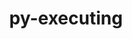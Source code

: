 ---
title: "py-executing"
layout: cache
categories: [package, develop]
meta: {"compilers": ["gcc@=11.1.0", "gcc@=11.4.0", "gcc@=9.4.0", "oneapi@=2024.2.1"], "num_specs": 44, "num_specs_by_stack": {"data-vis-sdk": 4, "e4s": 16, "e4s-neoverse-v2": 6, "e4s-neoverse_v1": 6, "e4s-oneapi": 9, "e4s-power": 3, "root": 44}, "oss": ["ubuntu20.04", "ubuntu22.04"], "platforms": ["linux"], "stacks": ["data-vis-sdk", "e4s", "e4s-neoverse-v2", "e4s-neoverse_v1", "e4s-oneapi", "e4s-power", "root"], "targets": ["neoverse_v1", "neoverse_v2", "ppc64le", "x86_64_v3"], "versions": ["1.2.0", "2.1.0"]}
spec_details: [{"compiler": "gcc@=9.4.0", "hash": "vglijnqhkoctt3whzggn5ak3egt43dsn", "os": "ubuntu20.04", "platform": "linux", "size": "-", "stacks": ["e4s-power", "root"], "tarball": "https://binaries.spack.io/develop/build_cache/linux-ubuntu20.04-ppc64le/gcc-9.4.0/py-executing-2.1.0/linux-ubuntu20.04-ppc64le-gcc-9.4.0-py-executing-2.1.0-vglijnqhkoctt3whzggn5ak3egt43dsn.spack", "target": "ppc64le", "variants": ["build_system=python_pip"], "versions": ["2.1.0"]}, {"compiler": "gcc@=9.4.0", "hash": "zfdpxockj3drcpbhv5cssyszlphzk4e4", "os": "ubuntu20.04", "platform": "linux", "size": "-", "stacks": ["e4s-power", "root"], "tarball": "https://binaries.spack.io/develop/build_cache/linux-ubuntu20.04-ppc64le/gcc-9.4.0/py-executing-2.1.0/linux-ubuntu20.04-ppc64le-gcc-9.4.0-py-executing-2.1.0-zfdpxockj3drcpbhv5cssyszlphzk4e4.spack", "target": "ppc64le", "variants": ["build_system=python_pip"], "versions": ["2.1.0"]}, {"compiler": "gcc@=9.4.0", "hash": "zgck6qpec4jfmtp3xyfmyjmfxopd36je", "os": "ubuntu20.04", "platform": "linux", "size": "-", "stacks": ["e4s-power", "root"], "tarball": "https://binaries.spack.io/develop/build_cache/linux-ubuntu20.04-ppc64le/gcc-9.4.0/py-executing-2.1.0/linux-ubuntu20.04-ppc64le-gcc-9.4.0-py-executing-2.1.0-zgck6qpec4jfmtp3xyfmyjmfxopd36je.spack", "target": "ppc64le", "variants": ["build_system=python_pip"], "versions": ["2.1.0"]}, {"compiler": "gcc@=11.1.0", "hash": "bdk3euahnbzckjy6rroyrvvyblxfuh74", "os": "ubuntu20.04", "platform": "linux", "size": "-", "stacks": ["data-vis-sdk", "root"], "tarball": "https://binaries.spack.io/develop/build_cache/linux-ubuntu20.04-x86_64_v3/gcc-11.1.0/py-executing-2.1.0/linux-ubuntu20.04-x86_64_v3-gcc-11.1.0-py-executing-2.1.0-bdk3euahnbzckjy6rroyrvvyblxfuh74.spack", "target": "x86_64_v3", "variants": ["build_system=python_pip"], "versions": ["2.1.0"]}, {"compiler": "gcc@=11.1.0", "hash": "mnmh3g2mavsvhfkpars3ttn3hhraog6w", "os": "ubuntu20.04", "platform": "linux", "size": "-", "stacks": ["data-vis-sdk", "root"], "tarball": "https://binaries.spack.io/develop/build_cache/linux-ubuntu20.04-x86_64_v3/gcc-11.1.0/py-executing-2.1.0/linux-ubuntu20.04-x86_64_v3-gcc-11.1.0-py-executing-2.1.0-mnmh3g2mavsvhfkpars3ttn3hhraog6w.spack", "target": "x86_64_v3", "variants": ["build_system=python_pip"], "versions": ["2.1.0"]}, {"compiler": "gcc@=11.1.0", "hash": "jyuk5z2nulndg73pas43om4zjt6mi7nj", "os": "ubuntu20.04", "platform": "linux", "size": "-", "stacks": ["data-vis-sdk", "root"], "tarball": "https://binaries.spack.io/develop/build_cache/linux-ubuntu20.04-x86_64_v3/gcc-11.1.0/py-executing-2.1.0/linux-ubuntu20.04-x86_64_v3-gcc-11.1.0-py-executing-2.1.0-jyuk5z2nulndg73pas43om4zjt6mi7nj.spack", "target": "x86_64_v3", "variants": ["build_system=python_pip"], "versions": ["2.1.0"]}, {"compiler": "gcc@=11.1.0", "hash": "xdi5nsidxaiph6pdsukdehwadpxfyrl6", "os": "ubuntu20.04", "platform": "linux", "size": "-", "stacks": ["data-vis-sdk", "root"], "tarball": "https://binaries.spack.io/develop/build_cache/linux-ubuntu20.04-x86_64_v3/gcc-11.1.0/py-executing-2.1.0/linux-ubuntu20.04-x86_64_v3-gcc-11.1.0-py-executing-2.1.0-xdi5nsidxaiph6pdsukdehwadpxfyrl6.spack", "target": "x86_64_v3", "variants": ["build_system=python_pip"], "versions": ["2.1.0"]}, {"compiler": "gcc@=11.4.0", "hash": "wjaixeklyzwmqelc5v6a653f7gznofzs", "os": "ubuntu22.04", "platform": "linux", "size": "-", "stacks": ["e4s-neoverse_v1", "root"], "tarball": "https://binaries.spack.io/develop/build_cache/linux-ubuntu22.04-neoverse_v1/gcc-11.4.0/py-executing-1.2.0/linux-ubuntu22.04-neoverse_v1-gcc-11.4.0-py-executing-1.2.0-wjaixeklyzwmqelc5v6a653f7gznofzs.spack", "target": "neoverse_v1", "variants": ["build_system=python_pip"], "versions": ["1.2.0"]}, {"compiler": "gcc@=11.4.0", "hash": "hzrzlnt6uo2x626f2gpefic4pzyblbfe", "os": "ubuntu22.04", "platform": "linux", "size": "-", "stacks": ["e4s-neoverse_v1", "root"], "tarball": "https://binaries.spack.io/develop/build_cache/linux-ubuntu22.04-neoverse_v1/gcc-11.4.0/py-executing-1.2.0/linux-ubuntu22.04-neoverse_v1-gcc-11.4.0-py-executing-1.2.0-hzrzlnt6uo2x626f2gpefic4pzyblbfe.spack", "target": "neoverse_v1", "variants": ["build_system=python_pip"], "versions": ["1.2.0"]}, {"compiler": "gcc@=11.4.0", "hash": "qcn6buaklprr6j4i3lbl6dkcgyab5mmt", "os": "ubuntu22.04", "platform": "linux", "size": "-", "stacks": ["e4s-neoverse_v1", "root"], "tarball": "https://binaries.spack.io/develop/build_cache/linux-ubuntu22.04-neoverse_v1/gcc-11.4.0/py-executing-1.2.0/linux-ubuntu22.04-neoverse_v1-gcc-11.4.0-py-executing-1.2.0-qcn6buaklprr6j4i3lbl6dkcgyab5mmt.spack", "target": "neoverse_v1", "variants": ["build_system=python_pip"], "versions": ["1.2.0"]}, {"compiler": "gcc@=11.4.0", "hash": "fphs7jxdab2sda5mfxcvmnlja236qjri", "os": "ubuntu22.04", "platform": "linux", "size": "-", "stacks": ["e4s-neoverse_v1", "root"], "tarball": "https://binaries.spack.io/develop/build_cache/linux-ubuntu22.04-neoverse_v1/gcc-11.4.0/py-executing-1.2.0/linux-ubuntu22.04-neoverse_v1-gcc-11.4.0-py-executing-1.2.0-fphs7jxdab2sda5mfxcvmnlja236qjri.spack", "target": "neoverse_v1", "variants": ["build_system=python_pip"], "versions": ["1.2.0"]}, {"compiler": "gcc@=11.4.0", "hash": "vjv3allnvhx2y5rch6sm37fi6owrchhr", "os": "ubuntu22.04", "platform": "linux", "size": "-", "stacks": ["e4s-neoverse_v1", "root"], "tarball": "https://binaries.spack.io/develop/build_cache/linux-ubuntu22.04-neoverse_v1/gcc-11.4.0/py-executing-1.2.0/linux-ubuntu22.04-neoverse_v1-gcc-11.4.0-py-executing-1.2.0-vjv3allnvhx2y5rch6sm37fi6owrchhr.spack", "target": "neoverse_v1", "variants": ["build_system=python_pip"], "versions": ["1.2.0"]}, {"compiler": "gcc@=11.4.0", "hash": "zyp6yzfhjaquu2vqmskxm37xy3en7jst", "os": "ubuntu22.04", "platform": "linux", "size": "-", "stacks": ["e4s-neoverse_v1", "root"], "tarball": "https://binaries.spack.io/develop/build_cache/linux-ubuntu22.04-neoverse_v1/gcc-11.4.0/py-executing-1.2.0/linux-ubuntu22.04-neoverse_v1-gcc-11.4.0-py-executing-1.2.0-zyp6yzfhjaquu2vqmskxm37xy3en7jst.spack", "target": "neoverse_v1", "variants": ["build_system=python_pip"], "versions": ["1.2.0"]}, {"compiler": "gcc@=11.4.0", "hash": "rehrzfe22iiwfd27wyew2kg44itluc2w", "os": "ubuntu22.04", "platform": "linux", "size": "-", "stacks": ["e4s-neoverse-v2", "root"], "tarball": "https://binaries.spack.io/develop/build_cache/linux-ubuntu22.04-neoverse_v2/gcc-11.4.0/py-executing-2.1.0/linux-ubuntu22.04-neoverse_v2-gcc-11.4.0-py-executing-2.1.0-rehrzfe22iiwfd27wyew2kg44itluc2w.spack", "target": "neoverse_v2", "variants": ["build_system=python_pip"], "versions": ["2.1.0"]}, {"compiler": "gcc@=11.4.0", "hash": "v6rrda5lbc53bldj34dbmrtwyepz7hwx", "os": "ubuntu22.04", "platform": "linux", "size": "-", "stacks": ["e4s-neoverse-v2", "root"], "tarball": "https://binaries.spack.io/develop/build_cache/linux-ubuntu22.04-neoverse_v2/gcc-11.4.0/py-executing-2.1.0/linux-ubuntu22.04-neoverse_v2-gcc-11.4.0-py-executing-2.1.0-v6rrda5lbc53bldj34dbmrtwyepz7hwx.spack", "target": "neoverse_v2", "variants": ["build_system=python_pip"], "versions": ["2.1.0"]}, {"compiler": "gcc@=11.4.0", "hash": "7dgkfwof7c3flhytyrensmkukukhw5wx", "os": "ubuntu22.04", "platform": "linux", "size": "-", "stacks": ["e4s-neoverse-v2", "root"], "tarball": "https://binaries.spack.io/develop/build_cache/linux-ubuntu22.04-neoverse_v2/gcc-11.4.0/py-executing-2.1.0/linux-ubuntu22.04-neoverse_v2-gcc-11.4.0-py-executing-2.1.0-7dgkfwof7c3flhytyrensmkukukhw5wx.spack", "target": "neoverse_v2", "variants": ["build_system=python_pip"], "versions": ["2.1.0"]}, {"compiler": "gcc@=11.4.0", "hash": "h6usj2mvdhnqqp2nxvh6igcp3i2uwbu5", "os": "ubuntu22.04", "platform": "linux", "size": "-", "stacks": ["e4s-neoverse-v2", "root"], "tarball": "https://binaries.spack.io/develop/build_cache/linux-ubuntu22.04-neoverse_v2/gcc-11.4.0/py-executing-2.1.0/linux-ubuntu22.04-neoverse_v2-gcc-11.4.0-py-executing-2.1.0-h6usj2mvdhnqqp2nxvh6igcp3i2uwbu5.spack", "target": "neoverse_v2", "variants": ["build_system=python_pip"], "versions": ["2.1.0"]}, {"compiler": "gcc@=11.4.0", "hash": "hdroqvptwwjqyauazgfbthw6n3232rwo", "os": "ubuntu22.04", "platform": "linux", "size": "-", "stacks": ["e4s-neoverse-v2", "root"], "tarball": "https://binaries.spack.io/develop/build_cache/linux-ubuntu22.04-neoverse_v2/gcc-11.4.0/py-executing-2.1.0/linux-ubuntu22.04-neoverse_v2-gcc-11.4.0-py-executing-2.1.0-hdroqvptwwjqyauazgfbthw6n3232rwo.spack", "target": "neoverse_v2", "variants": ["build_system=python_pip"], "versions": ["2.1.0"]}, {"compiler": "gcc@=11.4.0", "hash": "q7l2ldd6eylhr3rryowdcavr2vmqwysr", "os": "ubuntu22.04", "platform": "linux", "size": "-", "stacks": ["e4s-neoverse-v2", "root"], "tarball": "https://binaries.spack.io/develop/build_cache/linux-ubuntu22.04-neoverse_v2/gcc-11.4.0/py-executing-2.1.0/linux-ubuntu22.04-neoverse_v2-gcc-11.4.0-py-executing-2.1.0-q7l2ldd6eylhr3rryowdcavr2vmqwysr.spack", "target": "neoverse_v2", "variants": ["build_system=python_pip"], "versions": ["2.1.0"]}, {"compiler": "gcc@=11.4.0", "hash": "2yafwqecdtmb5xpcjuhieg4lz6vlnqex", "os": "ubuntu22.04", "platform": "linux", "size": "-", "stacks": ["e4s", "root"], "tarball": "https://binaries.spack.io/develop/build_cache/linux-ubuntu22.04-x86_64_v3/gcc-11.4.0/py-executing-2.1.0/linux-ubuntu22.04-x86_64_v3-gcc-11.4.0-py-executing-2.1.0-2yafwqecdtmb5xpcjuhieg4lz6vlnqex.spack", "target": "x86_64_v3", "variants": ["build_system=python_pip"], "versions": ["2.1.0"]}, {"compiler": "gcc@=11.4.0", "hash": "imadwdhlt3ezqulbldz7fztx445pgirk", "os": "ubuntu22.04", "platform": "linux", "size": "-", "stacks": ["e4s", "root"], "tarball": "https://binaries.spack.io/develop/build_cache/linux-ubuntu22.04-x86_64_v3/gcc-11.4.0/py-executing-2.1.0/linux-ubuntu22.04-x86_64_v3-gcc-11.4.0-py-executing-2.1.0-imadwdhlt3ezqulbldz7fztx445pgirk.spack", "target": "x86_64_v3", "variants": ["build_system=python_pip"], "versions": ["2.1.0"]}, {"compiler": "gcc@=11.4.0", "hash": "wwaleeystfau7km4nvjppvilyqmdlrfs", "os": "ubuntu22.04", "platform": "linux", "size": "-", "stacks": ["e4s", "root"], "tarball": "https://binaries.spack.io/develop/build_cache/linux-ubuntu22.04-x86_64_v3/gcc-11.4.0/py-executing-2.1.0/linux-ubuntu22.04-x86_64_v3-gcc-11.4.0-py-executing-2.1.0-wwaleeystfau7km4nvjppvilyqmdlrfs.spack", "target": "x86_64_v3", "variants": ["build_system=python_pip"], "versions": ["2.1.0"]}, {"compiler": "gcc@=11.4.0", "hash": "7jftk7yvyut6b534x3b2ynvyv2aixayw", "os": "ubuntu22.04", "platform": "linux", "size": "-", "stacks": ["e4s", "root"], "tarball": "https://binaries.spack.io/develop/build_cache/linux-ubuntu22.04-x86_64_v3/gcc-11.4.0/py-executing-2.1.0/linux-ubuntu22.04-x86_64_v3-gcc-11.4.0-py-executing-2.1.0-7jftk7yvyut6b534x3b2ynvyv2aixayw.spack", "target": "x86_64_v3", "variants": ["build_system=python_pip"], "versions": ["2.1.0"]}, {"compiler": "gcc@=11.4.0", "hash": "6tjhbn5jbqfu2fz2rcnjuqpqfdn74vjq", "os": "ubuntu22.04", "platform": "linux", "size": "-", "stacks": ["e4s", "root"], "tarball": "https://binaries.spack.io/develop/build_cache/linux-ubuntu22.04-x86_64_v3/gcc-11.4.0/py-executing-2.1.0/linux-ubuntu22.04-x86_64_v3-gcc-11.4.0-py-executing-2.1.0-6tjhbn5jbqfu2fz2rcnjuqpqfdn74vjq.spack", "target": "x86_64_v3", "variants": ["build_system=python_pip"], "versions": ["2.1.0"]}, {"compiler": "gcc@=11.4.0", "hash": "7uqgre35ot4pb4tpaioi7isegkkree4c", "os": "ubuntu22.04", "platform": "linux", "size": "-", "stacks": ["e4s", "root"], "tarball": "https://binaries.spack.io/develop/build_cache/linux-ubuntu22.04-x86_64_v3/gcc-11.4.0/py-executing-2.1.0/linux-ubuntu22.04-x86_64_v3-gcc-11.4.0-py-executing-2.1.0-7uqgre35ot4pb4tpaioi7isegkkree4c.spack", "target": "x86_64_v3", "variants": ["build_system=python_pip"], "versions": ["2.1.0"]}, {"compiler": "gcc@=11.4.0", "hash": "cscrmzswrd62zcsl42rqrsla4uyg5rk7", "os": "ubuntu22.04", "platform": "linux", "size": "-", "stacks": ["e4s", "root"], "tarball": "https://binaries.spack.io/develop/build_cache/linux-ubuntu22.04-x86_64_v3/gcc-11.4.0/py-executing-2.1.0/linux-ubuntu22.04-x86_64_v3-gcc-11.4.0-py-executing-2.1.0-cscrmzswrd62zcsl42rqrsla4uyg5rk7.spack", "target": "x86_64_v3", "variants": ["build_system=python_pip"], "versions": ["2.1.0"]}, {"compiler": "gcc@=11.4.0", "hash": "h6ilcely65hp4vojtf4ktytl7z3sjdiw", "os": "ubuntu22.04", "platform": "linux", "size": "-", "stacks": ["e4s", "root"], "tarball": "https://binaries.spack.io/develop/build_cache/linux-ubuntu22.04-x86_64_v3/gcc-11.4.0/py-executing-2.1.0/linux-ubuntu22.04-x86_64_v3-gcc-11.4.0-py-executing-2.1.0-h6ilcely65hp4vojtf4ktytl7z3sjdiw.spack", "target": "x86_64_v3", "variants": ["build_system=python_pip"], "versions": ["2.1.0"]}, {"compiler": "gcc@=11.4.0", "hash": "jd4mensnoyn7xu2rxz4v5v6yv2af6wlh", "os": "ubuntu22.04", "platform": "linux", "size": "-", "stacks": ["e4s", "root"], "tarball": "https://binaries.spack.io/develop/build_cache/linux-ubuntu22.04-x86_64_v3/gcc-11.4.0/py-executing-2.1.0/linux-ubuntu22.04-x86_64_v3-gcc-11.4.0-py-executing-2.1.0-jd4mensnoyn7xu2rxz4v5v6yv2af6wlh.spack", "target": "x86_64_v3", "variants": ["build_system=python_pip"], "versions": ["2.1.0"]}, {"compiler": "gcc@=11.4.0", "hash": "krt326stn6yxs75qlgibhe4djbloi7gb", "os": "ubuntu22.04", "platform": "linux", "size": "-", "stacks": ["e4s", "root"], "tarball": "https://binaries.spack.io/develop/build_cache/linux-ubuntu22.04-x86_64_v3/gcc-11.4.0/py-executing-2.1.0/linux-ubuntu22.04-x86_64_v3-gcc-11.4.0-py-executing-2.1.0-krt326stn6yxs75qlgibhe4djbloi7gb.spack", "target": "x86_64_v3", "variants": ["build_system=python_pip"], "versions": ["2.1.0"]}, {"compiler": "gcc@=11.4.0", "hash": "l2xofvhh7s53i66vn4oflmnkuohl5hgz", "os": "ubuntu22.04", "platform": "linux", "size": "-", "stacks": ["e4s", "root"], "tarball": "https://binaries.spack.io/develop/build_cache/linux-ubuntu22.04-x86_64_v3/gcc-11.4.0/py-executing-2.1.0/linux-ubuntu22.04-x86_64_v3-gcc-11.4.0-py-executing-2.1.0-l2xofvhh7s53i66vn4oflmnkuohl5hgz.spack", "target": "x86_64_v3", "variants": ["build_system=python_pip"], "versions": ["2.1.0"]}, {"compiler": "gcc@=11.4.0", "hash": "oj5amvtjytdtf6oz3jasazseye4e2q5w", "os": "ubuntu22.04", "platform": "linux", "size": "-", "stacks": ["e4s", "root"], "tarball": "https://binaries.spack.io/develop/build_cache/linux-ubuntu22.04-x86_64_v3/gcc-11.4.0/py-executing-2.1.0/linux-ubuntu22.04-x86_64_v3-gcc-11.4.0-py-executing-2.1.0-oj5amvtjytdtf6oz3jasazseye4e2q5w.spack", "target": "x86_64_v3", "variants": ["build_system=python_pip"], "versions": ["2.1.0"]}, {"compiler": "gcc@=11.4.0", "hash": "s6cypedj25yxpqephp2uecd2vkuxvrdc", "os": "ubuntu22.04", "platform": "linux", "size": "-", "stacks": ["e4s", "root"], "tarball": "https://binaries.spack.io/develop/build_cache/linux-ubuntu22.04-x86_64_v3/gcc-11.4.0/py-executing-2.1.0/linux-ubuntu22.04-x86_64_v3-gcc-11.4.0-py-executing-2.1.0-s6cypedj25yxpqephp2uecd2vkuxvrdc.spack", "target": "x86_64_v3", "variants": ["build_system=python_pip"], "versions": ["2.1.0"]}, {"compiler": "gcc@=11.4.0", "hash": "vwcprztmg6lnkc6exvzgxmvzlim6wdhu", "os": "ubuntu22.04", "platform": "linux", "size": "-", "stacks": ["e4s", "root"], "tarball": "https://binaries.spack.io/develop/build_cache/linux-ubuntu22.04-x86_64_v3/gcc-11.4.0/py-executing-2.1.0/linux-ubuntu22.04-x86_64_v3-gcc-11.4.0-py-executing-2.1.0-vwcprztmg6lnkc6exvzgxmvzlim6wdhu.spack", "target": "x86_64_v3", "variants": ["build_system=python_pip"], "versions": ["2.1.0"]}, {"compiler": "gcc@=11.4.0", "hash": "xbxrabirlt56xpcqeyx7mqdx7ciqzu76", "os": "ubuntu22.04", "platform": "linux", "size": "-", "stacks": ["e4s", "root"], "tarball": "https://binaries.spack.io/develop/build_cache/linux-ubuntu22.04-x86_64_v3/gcc-11.4.0/py-executing-2.1.0/linux-ubuntu22.04-x86_64_v3-gcc-11.4.0-py-executing-2.1.0-xbxrabirlt56xpcqeyx7mqdx7ciqzu76.spack", "target": "x86_64_v3", "variants": ["build_system=python_pip"], "versions": ["2.1.0"]}, {"compiler": "gcc@=11.4.0", "hash": "ylktglv6euqx2c2xiqqrtzizhxzsbfm3", "os": "ubuntu22.04", "platform": "linux", "size": "-", "stacks": ["e4s", "root"], "tarball": "https://binaries.spack.io/develop/build_cache/linux-ubuntu22.04-x86_64_v3/gcc-11.4.0/py-executing-2.1.0/linux-ubuntu22.04-x86_64_v3-gcc-11.4.0-py-executing-2.1.0-ylktglv6euqx2c2xiqqrtzizhxzsbfm3.spack", "target": "x86_64_v3", "variants": ["build_system=python_pip"], "versions": ["2.1.0"]}, {"compiler": "oneapi@=2024.2.1", "hash": "mjf267u4e6dj2wjqdt6xc6rirawiufej", "os": "ubuntu22.04", "platform": "linux", "size": "-", "stacks": ["e4s-oneapi", "root"], "tarball": "https://binaries.spack.io/develop/build_cache/linux-ubuntu22.04-x86_64_v3/oneapi-2024.2.1/py-executing-2.1.0/linux-ubuntu22.04-x86_64_v3-oneapi-2024.2.1-py-executing-2.1.0-mjf267u4e6dj2wjqdt6xc6rirawiufej.spack", "target": "x86_64_v3", "variants": ["build_system=python_pip"], "versions": ["2.1.0"]}, {"compiler": "oneapi@=2024.2.1", "hash": "vjwr7vso3jhgedvlitv74ubolzecvvhy", "os": "ubuntu22.04", "platform": "linux", "size": "-", "stacks": ["e4s-oneapi", "root"], "tarball": "https://binaries.spack.io/develop/build_cache/linux-ubuntu22.04-x86_64_v3/oneapi-2024.2.1/py-executing-2.1.0/linux-ubuntu22.04-x86_64_v3-oneapi-2024.2.1-py-executing-2.1.0-vjwr7vso3jhgedvlitv74ubolzecvvhy.spack", "target": "x86_64_v3", "variants": ["build_system=python_pip"], "versions": ["2.1.0"]}, {"compiler": "oneapi@=2024.2.1", "hash": "cseuz5tnnu36jf26xrxtardv5wavqyx2", "os": "ubuntu22.04", "platform": "linux", "size": "-", "stacks": ["e4s-oneapi", "root"], "tarball": "https://binaries.spack.io/develop/build_cache/linux-ubuntu22.04-x86_64_v3/oneapi-2024.2.1/py-executing-2.1.0/linux-ubuntu22.04-x86_64_v3-oneapi-2024.2.1-py-executing-2.1.0-cseuz5tnnu36jf26xrxtardv5wavqyx2.spack", "target": "x86_64_v3", "variants": ["build_system=python_pip"], "versions": ["2.1.0"]}, {"compiler": "oneapi@=2024.2.1", "hash": "tnvyflw7godh7gq3ewjf67p7hyaexbcy", "os": "ubuntu22.04", "platform": "linux", "size": "-", "stacks": ["e4s-oneapi", "root"], "tarball": "https://binaries.spack.io/develop/build_cache/linux-ubuntu22.04-x86_64_v3/oneapi-2024.2.1/py-executing-2.1.0/linux-ubuntu22.04-x86_64_v3-oneapi-2024.2.1-py-executing-2.1.0-tnvyflw7godh7gq3ewjf67p7hyaexbcy.spack", "target": "x86_64_v3", "variants": ["build_system=python_pip"], "versions": ["2.1.0"]}, {"compiler": "oneapi@=2024.2.1", "hash": "q4yytcc6lma3kvkiomm6l2fy7ll2dclq", "os": "ubuntu22.04", "platform": "linux", "size": "-", "stacks": ["e4s-oneapi", "root"], "tarball": "https://binaries.spack.io/develop/build_cache/linux-ubuntu22.04-x86_64_v3/oneapi-2024.2.1/py-executing-2.1.0/linux-ubuntu22.04-x86_64_v3-oneapi-2024.2.1-py-executing-2.1.0-q4yytcc6lma3kvkiomm6l2fy7ll2dclq.spack", "target": "x86_64_v3", "variants": ["build_system=python_pip"], "versions": ["2.1.0"]}, {"compiler": "oneapi@=2024.2.1", "hash": "lwtdjjpzu6p2v7l2m3ndvgk5pzhtxqvi", "os": "ubuntu22.04", "platform": "linux", "size": "-", "stacks": ["e4s-oneapi", "root"], "tarball": "https://binaries.spack.io/develop/build_cache/linux-ubuntu22.04-x86_64_v3/oneapi-2024.2.1/py-executing-2.1.0/linux-ubuntu22.04-x86_64_v3-oneapi-2024.2.1-py-executing-2.1.0-lwtdjjpzu6p2v7l2m3ndvgk5pzhtxqvi.spack", "target": "x86_64_v3", "variants": ["build_system=python_pip"], "versions": ["2.1.0"]}, {"compiler": "oneapi@=2024.2.1", "hash": "7zuh3cf5uqie2ozcza26v7dcnlqwzdee", "os": "ubuntu22.04", "platform": "linux", "size": "-", "stacks": ["e4s-oneapi", "root"], "tarball": "https://binaries.spack.io/develop/build_cache/linux-ubuntu22.04-x86_64_v3/oneapi-2024.2.1/py-executing-2.1.0/linux-ubuntu22.04-x86_64_v3-oneapi-2024.2.1-py-executing-2.1.0-7zuh3cf5uqie2ozcza26v7dcnlqwzdee.spack", "target": "x86_64_v3", "variants": ["build_system=python_pip"], "versions": ["2.1.0"]}, {"compiler": "oneapi@=2024.2.1", "hash": "g3ipsbcdpso5df3zymkr5b2betq4uxkk", "os": "ubuntu22.04", "platform": "linux", "size": "-", "stacks": ["e4s-oneapi", "root"], "tarball": "https://binaries.spack.io/develop/build_cache/linux-ubuntu22.04-x86_64_v3/oneapi-2024.2.1/py-executing-2.1.0/linux-ubuntu22.04-x86_64_v3-oneapi-2024.2.1-py-executing-2.1.0-g3ipsbcdpso5df3zymkr5b2betq4uxkk.spack", "target": "x86_64_v3", "variants": ["build_system=python_pip"], "versions": ["2.1.0"]}, {"compiler": "oneapi@=2024.2.1", "hash": "wbnhagegzylfy64twiraf7afw7ffemqj", "os": "ubuntu22.04", "platform": "linux", "size": "-", "stacks": ["e4s-oneapi", "root"], "tarball": "https://binaries.spack.io/develop/build_cache/linux-ubuntu22.04-x86_64_v3/oneapi-2024.2.1/py-executing-2.1.0/linux-ubuntu22.04-x86_64_v3-oneapi-2024.2.1-py-executing-2.1.0-wbnhagegzylfy64twiraf7afw7ffemqj.spack", "target": "x86_64_v3", "variants": ["build_system=python_pip"], "versions": ["2.1.0"]}]
---